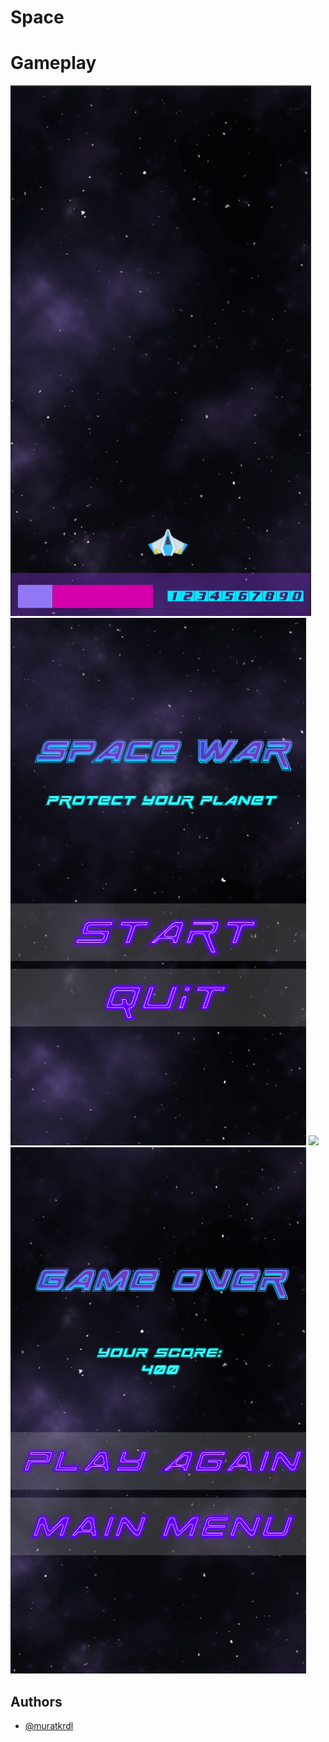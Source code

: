 
# Space


# Gameplay

<img src="https://github.com/muratkrdl/Space/blob/main/Picture.png" width="auto">

<img src="https://github.com/muratkrdl/Space/blob/main/MainMenu.png" width="auto">

<img src="https://github.com/muratkrdl/Space/blob/main/Gameplay.gif" width="200">

<img src="https://github.com/muratkrdl/Space/blob/main/GameOver.png" width="auto">

## Authors

- [@muratkrdl](https://github.com/muratkrdl)

